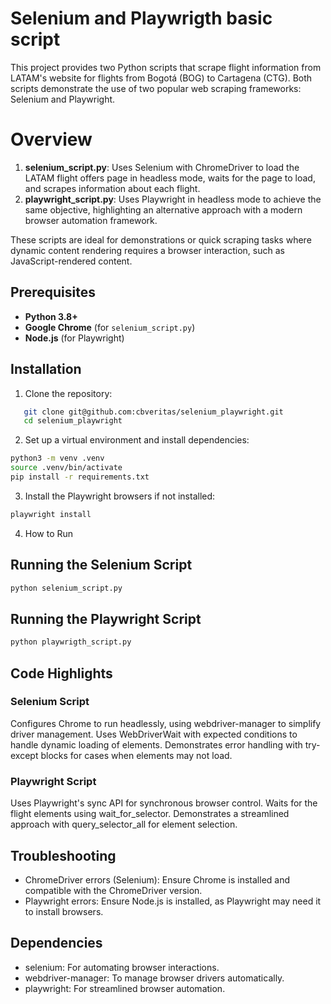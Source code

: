 # Selenium and Playwrigth basic script

This project provides two Python scripts that scrape flight information from LATAM's website for flights from Bogotá (BOG) to Cartagena (CTG). Both scripts demonstrate the use of two popular web scraping frameworks: Selenium and Playwright.

# Overview

1. **selenium_script.py**: Uses Selenium with ChromeDriver to load the LATAM flight offers page in headless mode, waits for the page to load, and scrapes information about each flight.
2. **playwright_script.py**: Uses Playwright in headless mode to achieve the same objective, highlighting an alternative approach with a modern browser automation framework.

These scripts are ideal for demonstrations or quick scraping tasks where dynamic content rendering requires a browser interaction, such as JavaScript-rendered content.


## Prerequisites

- **Python 3.8+**
- **Google Chrome** (for `selenium_script.py`)
- **Node.js** (for Playwright)

## Installation

1. Clone the repository:
```bash
   git clone git@github.com:cbveritas/selenium_playwright.git
   cd selenium_playwright
```

2. Set up a virtual environment and install dependencies:

```bash
python3 -m venv .venv
source .venv/bin/activate
pip install -r requirements.txt
```

3. Install the Playwright browsers if not installed:
```bash
playwright install
```

4. How to Run
## Running the Selenium Script
```bash
python selenium_script.py
```

## Running the Playwright Script
```bash
python playwrigth_script.py
```
## Code Highlights
### Selenium Script
Configures Chrome to run headlessly, using webdriver-manager to simplify driver management.
Uses WebDriverWait with expected conditions to handle dynamic loading of elements.
Demonstrates error handling with try-except blocks for cases when elements may not load.

### Playwright Script
Uses Playwright's sync API for synchronous browser control.
Waits for the flight elements using wait_for_selector.
Demonstrates a streamlined approach with query_selector_all for element selection.


## Troubleshooting
- ChromeDriver errors (Selenium): Ensure Chrome is installed and compatible with the ChromeDriver version.
- Playwright errors: Ensure Node.js is installed, as Playwright may need it to install browsers.


## Dependencies
- selenium: For automating browser interactions.
- webdriver-manager: To manage browser drivers automatically.
- playwright: For streamlined browser automation.

